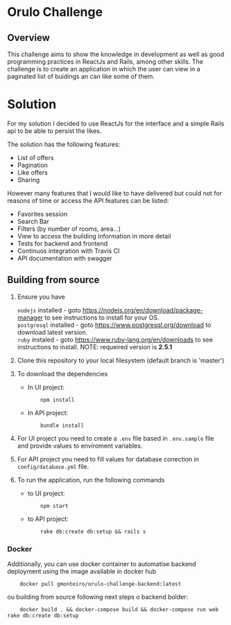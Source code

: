 Orulo Challenge
===========

Overview
--------

This challenge aims to show the knowledge in development as well as good programming practices in ReactJs and Rails, among other skills.
The challenge is to create an application in which the user can view in a paginated list of buidings an can
like some of them.

# Solution

For my solution I decided to use ReactJs for the interface and a simple Rails api to be able to persist the likes.

The solution has the following features:

- List of offers
- Pagination
- Like offers
- Sharing

However many features that I would like to have delivered but could not for reasons of time or access the API features can be listed:

- Favorites session
- Search Bar
- Filters (by number of rooms, area...)
- View to access the building information in more detail
- Tests for backend and frontend
- Continuos integration with Travis CI 
- API documentation with swagger

## Building from source

1. Ensure you have 

   ```nodejs``` installed - goto https://nodejs.org/en/download/package-manager to see instructions to install for your OS.    
   ```postgresql``` installed - goto https://www.postgresql.org/download to download latest version.   
   ```ruby``` instaled - goto https://www.ruby-lang.org/en/downloads to see instructions to install. NOTE: requeired version is **2.5.1**

1. Clone this repository to your local filesystem (default branch is 'master')

1. To download the dependencies

    * In UI project:
        ```
            npm install
        ```
    
    * In API project:
        ```
            bundle install
        ```

1. For UI project you need to create a ```.env``` file based in ```.env.sample``` file and provide values to enviroment variables.

1. For API project you need to fill values for database conection in ```config/database.yml``` file.

1. To run the application, run the following commands
    * to UI project:
        ```
            npm start
        ```
    * to API project:
        ```
            rake db:create db:setup && rails s
        ```

### Docker

Additionally, you can use docker container to automatise backend deployment using the image available in docker hub 

``` 
    docker pull gmonteiro/orulo-challenge-backend:latest
```

ou building from source following next steps o backend bolder:

```
    docker build . && docker-compose build && docker-compose run web rake db:create db:setup
```